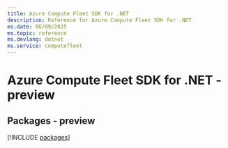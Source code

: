 ```yaml
---
title: Azure Compute Fleet SDK for .NET
description: Reference for Azure Compute Fleet SDK for .NET
ms.date: 06/09/2025
ms.topic: reference
ms.devlang: dotnet
ms.service: computefleet
---
```

# Azure Compute Fleet SDK for .NET - preview
## Packages - preview
[!INCLUDE [packages](compute-fleet-index.md)]